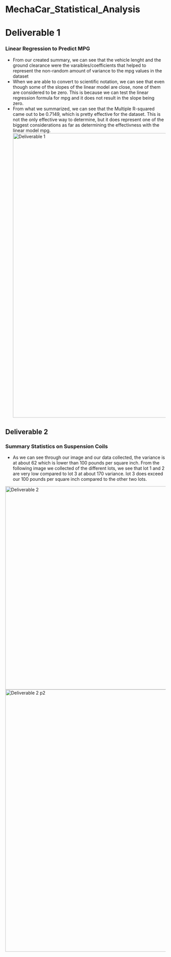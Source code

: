 # MechaCar_Statistical_Analysis

# Deliverable 1
### Linear Regression to Predict MPG
- From our created summary, we can see that the vehicle lenght and the ground clearance were the varaibles/coefficients that helped to represent the non-random amount of variance to the mpg values in the dataset
- When we are able to convert to scientific notation, we can see that even though some of the slopes of the linear model are close, none of them are considered to be zero. This is because we can test the linear regression formula for mpg and it does not result in the slope being zero.
- From what we summarized, we can see that the Multiple R-squared came out to be 0.7149, which is pretty effective for the dataset. This is not the only effective way to determine, but it does represent one of the biggest considerations as far as determining the effectivness with the linear model mpg.<img width="892" alt="Deliverable 1 " src="https://user-images.githubusercontent.com/107444840/198161140-17d6347d-c121-4323-b0d6-01dfcaa36b2d.png">


## Deliverable 2
### Summary Statistics on Suspension Coils
- As we can see through our image and our data collected, the variance is at about 62 which is lower than 100 pounds per square inch. From the following image we collected of the different lots, we see that lot 1 and 2 are very low compared to lot 3 at about 170 variance. lot 3 does exceed our 100 pounds per square inch compared to the other two lots.
<img width="637" alt="Deliverable 2 " src="https://user-images.githubusercontent.com/107444840/198185610-12c0f0bb-e197-4f1a-bcae-d6aeaf0bf6b7.png">
<img width="822" alt="Deliverable 2 p2" src="https://user-images.githubusercontent.com/107444840/198185628-08617150-3307-4322-8088-d43ef7e641e7.png">

